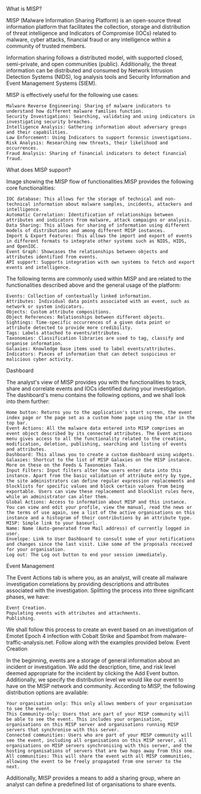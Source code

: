 What is MISP?

MISP (Malware Information Sharing Platform) is an open-source threat information platform that facilitates the collection, storage and distribution of threat intelligence and Indicators of Compromise (IOCs) related to malware, cyber attacks, financial fraud or any intelligence within a community of trusted members. 

Information sharing follows a distributed model, with supported closed, semi-private, and open communities (public). Additionally, the threat information can be distributed and consumed by Network Intrusion Detection Systems (NIDS), log analysis tools and Security Information and Event Management Systems (SIEM).

MISP is effectively useful for the following use cases:

    Malware Reverse Engineering: Sharing of malware indicators to understand how different malware families function.
    Security Investigations: Searching, validating and using indicators in investigating security breaches.
    Intelligence Analysis: Gathering information about adversary groups and their capabilities.
    Law Enforcement: Using Indicators to support forensic investigations.
    Risk Analysis: Researching new threats, their likelihood and occurrences.
    Fraud Analysis: Sharing of financial indicators to detect financial fraud.

What does MISP support? 

Image showing the MISP flow of functionalities.MISP provides the following core functionalities:

    IOC database: This allows for the storage of technical and non-technical information about malware samples, incidents, attackers and intelligence.
    Automatic Correlation: Identification of relationships between attributes and indicators from malware, attack campaigns or analysis.
    Data Sharing: This allows for sharing of information using different models of distributions and among different MISP instances.
    Import & Export Features: This allows the import and export of events in different formats to integrate other systems such as NIDS, HIDS, and OpenIOC.
    Event Graph: Showcases the relationships between objects and attributes identified from events.
    API support: Supports integration with own systems to fetch and export events and intelligence.

The following terms are commonly used within MISP and are related to the functionalities described above and the general usage of the platform:

    Events: Collection of contextually linked information.
    Attributes: Individual data points associated with an event, such as network or system indicators.
    Objects: Custom attribute compositions.
    Object References: Relationships between different objects.
    Sightings: Time-specific occurrences of a given data point or attribute detected to provide more credibility.
    Tags: Labels attached to events/attributes.
    Taxonomies: Classification libraries are used to tag, classify and organise information.
    Galaxies: Knowledge base items used to label events/attributes.
    Indicators: Pieces of information that can detect suspicious or malicious cyber activity.

Dashboard

The analyst's view of MISP provides you with the functionalities to track, share and correlate events and IOCs identified during your investigation. The dashboard's menu contains the following options, and we shall look into them further:

    Home button: Returns you to the application's start screen, the event index page or the page set as a custom home page using the star in the top bar.
    Event Actions: All the malware data entered into MISP comprises an event object described by its connected attributes. The Event actions menu gives access to all the functionality related to the creation, modification, deletion, publishing, searching and listing of events and attributes.
    Dashboard: This allows you to create a custom dashboard using widgets.
    Galaxies: Shortcut to the list of MISP Galaxies on the MISP instance. More on these on the Feeds & Taxonomies Task.
    Input Filters: Input filters alter how users enter data into this instance. Apart from the basic validation of attribute entry by type, the site administrators can define regular expression replacements and blocklists for specific values and block certain values from being exportable. Users can view these replacement and blocklist rules here, while an administrator can alter them.
    Global Actions: Access to information about MISP and this instance. You can view and edit your profile, view the manual, read the news or the terms of use again, see a list of the active organisations on this instance and a histogram of their contributions by an attribute type.
    MISP: Simple link to your baseurl.
    Name: Name (Auto-generated from Mail address) of currently logged in user.
    Envelope: Link to User Dashboard to consult some of your notifications and changes since the last visit. Like some of the proposals received for your organisation.
    Log out: The Log out button to end your session immediately.

Event Management

The Event Actions tab is where you, as an analyst, will create all malware investigation correlations by providing descriptions and attributes associated with the investigation. Splitting the process into three significant phases, we have: 

    Event Creation.
    Populating events with attributes and attachments.
    Publishing.

We shall follow this process to create an event based on an investigation of Emotet Epoch 4 infection with Cobalt Strike and Spambot from malware-traffic-analysis.net. Follow along with the examples provided below.
Event Creation

In the beginning, events are a storage of general information about an incident or investigation. We add the description, time, and risk level deemed appropriate for the incident by clicking the Add Event button. Additionally, we specify the distribution level we would like our event to have on the MISP network and community. According to MISP, the following distribution options are available:

    Your organisation only: This only allows members of your organisation to see the event.
    This Community-only: Users that are part of your MISP community will be able to see the event. This includes your organisation, organisations on this MISP server and organisations running MISP servers that synchronise with this server.
    Connected communities: Users who are part of your MISP community will see the event, including all organisations on this MISP server, all organisations on MISP servers synchronising with this server, and the hosting organisations of servers that are two hops away from this one.
    All communities: This will share the event with all MISP communities, allowing the event to be freely propagated from one server to the next.

Additionally, MISP provides a means to add a sharing group, where an analyst can define a predefined list of organisations to share events.

